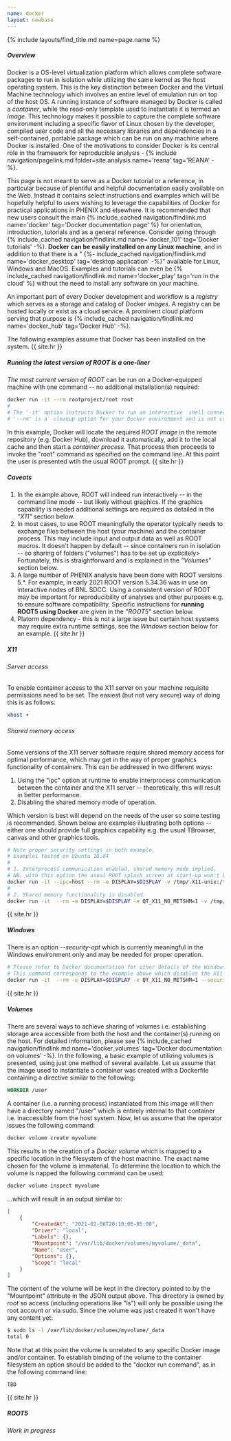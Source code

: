 ```yaml
---
name: docker
layout: newbase
---
```

{% include layouts/find_title.md name=page.name %}
##### Overview
Docker is a OS-level virtualization platform which allows complete software
packages to run in isolation while utilizing the same kernel as the host
operating system. This is the key distinction between Docker and the Virtual
Machine technology which involves an entire level of emulation run on top
of the host OS. A running instance of software managed by Docker is called
a *container*, while the read-only template used to instantiate it is termed
an *image*. This technology makes it possible to capture the complete
software environment including a specific flavor of Linux chosen
by the developer, compiled user code and all the necessary libraries and
dependencies in a self-contained, portable package which can be run on any
machine where Docker is installed. One of the motivations to consider Docker
is its central role in the framework for reproducible analysis -
{% include navigation/pagelink.md folder=site.analysis name='reana' tag='REANA' -%}.

This page is not meant to serve as a Docker tutorial or a reference, in
particular because of plentiful and helpful documentation easily available on the Web.
Instead it contains select instructions and examples which will be hopefully helpful to
users wishing to leverage the capabilities of Docker for practical
applications in PHENIX and elsewhere.
It is recommended that new users consult the main
{% include_cached navigation/findlink.md name='docker' tag='Docker documentation page' %}
for orientation, introduction, tutorials and as a general reference. Consider going
through 
{% include_cached navigation/findlink.md name='docker_101' tag='Docker tutorials' -%}.
**Docker can be easily installed on any Linux machine**, and in addition to that
there is a "
{%- include_cached navigation/findlink.md name='docker_desktop' tag='desktop application' -%}"
available for Linux, Windows and MacOS. Examples and tutorials can even be
{% include_cached navigation/findlink.md name='docker_play' tag='run in the cloud' %}
without the need to install any software on your machine.

An important part of every Docker development and workflow is a *registry* which serves
as a storage and catalog of Docker *images*. A registry can be hosted locally or
exist as a cloud service. A prominent cloud platform serving that purpose is
{% include_cached navigation/findlink.md name='docker_hub' tag='Docker Hub' -%}.

The following examples assume that Docker has been installed on the system.
{{ site.hr }}
##### Running the latest version of ROOT is a one-liner
*The most current version of ROOT* can be run on a Docker-equipped machine
with one command -- no additional installation(s) required:
```bash
docker run -it --rm rootproject/root root
#
# The '-it' option instructs Docker to run an interactive  shell connected to the container;
# '--rm' is a  cleanup option for your Docker environment and is not critical.
```
In this example, Docker will locate the required *ROOT image* in the remote
repository (e.g. Docker Hub), download it automatically, add it to the local
cache and then start a *container process*. That process then proceeds to invoke
the "root" command as specified on the command line. At this point the user is
presented wtih the usual ROOT prompt.
{{ site.hr }}
##### Caveats
1. In the example above, ROOT will indeed run interactively -- in the command line mode --
but likely without graphics. If the graphics capability is needed additional settings
are required as detailed in the *"X11"* section below.
2. In most cases, to use ROOT meaningfully the operator typically needs to exchange
files between the host (your machine) and the container process. This may include input
and output data as well as ROOT macros. It doesn't happen by default
-- since containers run in isolation --
so sharing of folders ("volumes") has to be set up explicitely> Fortunately, this is
straightforward and is explained in the *"Volumes"* section below.
3. A large number of PHENIX analysis have been done with ROOT versions 5.\*. For example,
in early 2021 ROOT version 5.34.36 was in use on interactive nodes of BNL SDCC. Using a consistent
version of ROOT may be important for reproducibility of analyses and other purposes e.g. to ensure
software compatibility. Specific instructions for **running ROOT5 using Docker** are given in the
*"ROOT5"* section below.
4. Platorm dependency - this is not a large issue but certain host systems may require
extra runtime settings, see the *Windows* section below for an example.
{{ site.hr }}
##### X11
###### Server access
To enable container access to the X11 server on your machine requisite permissions need
to be set. The easiest (but not very secure) way of doing this is as follows:
```bash
xhost +
```
###### Shared memory access
Some versions of the X11 server software require shared memory access
for optimal performance, which may get in the way of proper graphics
functionality of containers. This can be addressed in two different ways:
1. Using the "ipc" option at runtime to enable interprocess communication between
the container and the X11 server -- theoretically, this will result in better performance.
2. Disabling the shared memory mode of operation.

Which version is best will depend on the needs of the user so some testing is
recommended. Shown below are examples illustrating both options -- either one should
provide full graphics capability e.g. the usual TBrowser, canvas and other
graphics tools.

```bash
# Note proper security settings in both example.
# Examples tested on Ubuntu 18.04
#
# 1. Interprocess communication enabled, shared memory mode implied.
# NB. with this option the usual ROOT splash screen at start-up won't be shown.
docker run -it --ipc=host --rm -e DISPLAY=$DISPLAY -v /tmp/.X11-unix:/tmp/.X11-unix rootproject/root root
#
# 2. Shared memory functionality is disabled.
docker run -it  --rm -e DISPLAY=$DISPLAY -e QT_X11_NO_MITSHM=1 -v /tmp/.X11-unix:/tmp/.X11-unix rootproject/root root
```
{{ site.hr }}
##### Windows
There is an option *\-\-security-opt* which is currently meaningful in the
Windows environment only and may be needed for proper operation.
```bash
# Please refer to Docker documentation for other details of the Windows environment.
# This command corresponds to the example above which disables the X11 memory sharing.
docker run -it  --rm -e DISPLAY=$DISPLAY -e QT_X11_NO_MITSHM=1 --security-opt="label:disable" -v /tmp/.X11-unix:/tmp/.X11-unix rootproject/root root
```
{{ site.hr }}

##### Volumes
There are several ways to achieve sharing of volumes i.e. establishing storage area accessible from both
the host and the container(s) running on the host. For detailed information, please see 
{% include_cached navigation/findlink.md name='docker_volumes' tag='Docker documentation on volumes' -%}.
In the following, a basic example of utilizing volumes is presented, using just one method of several
available. Let us assume that the image used to instantiate a container was created with a Dockerfile
containing a directive similar to the following:
```dockerfile
WORKDIR /user
```
A container (i.e. a running process) instantiated from this image will then have a directory named
"/user" which is entirely internal to that container i.e. inaccessible from the host system.
Now, let us assume that the operator issues the following command:
```bash
docker volume create myvolume
```
This results in the creation of a *Docker volume* which is mapped to a specific location
in the filesystem of the host machine. The exact name chosen for the volume is immaterial.
To determine the location to which the volume is napped the following command can be used:
```bash
docker volume inspect myvolume
```
...which will result in an output similar to:
```json
[
    {
        "CreatedAt": "2021-02-06T20:10:06-05:00",
        "Driver": "local",
        "Labels": {},
        "Mountpoint": "/var/lib/docker/volumes/myvolume/_data",
        "Name": "user",
        "Options": {},
        "Scope": "local"
    }
]
```
The content of the volume will be kept in the directory pointed to by the "Mountpoint" attribute
in the JSON output above. This directory is owned by *root* so access (including operations like "ls")
will only be possible using the root account or via sudo. Since the volume was just created it won't
have any content yet:
```bash
$ sudo ls -l /var/lib/docker/volumes/myvolume/_data
total 0
```

Note that at this point the volume is unrelated to any specific Docker image and/or container.
To establish binding of the volume to the container filesystem an option should be added to the "docker run command",
as in the following command line:
```
TBD
```
{{ site.hr }}
##### ROOT5
*Work in progress*

